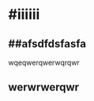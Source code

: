 #iiiiii 
=========
##afsdfdsfasfa
----------------
wqeqwerqwerwqrqwr

werwrwerqwr
---------------------
